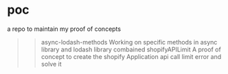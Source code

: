 # poc
a repo to maintain my proof of concepts

>> async-lodash-methods
	Working on specific methods in async library and lodash library combained 
>> shopifyAPILimit
	A proof of concept to create the shopify Application api call limit error and solve it
